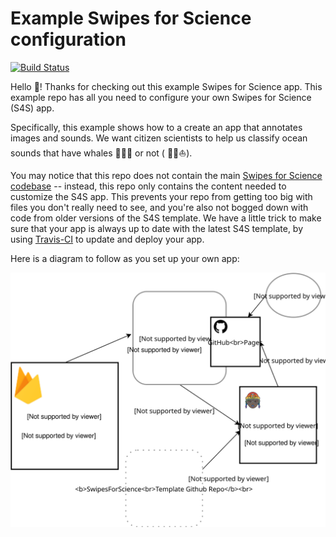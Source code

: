 # Example Swipes for Science configuration

[![Build Status](https://travis-ci.org/SwipesForScience/testConfig.svg?branch=master)](https://travis-ci.org/SwipesForScience/testConfig)

Hello 👋! Thanks for checking out this example Swipes for Science app. This example repo has all you need to configure your own Swipes for Science (S4S) app. 

Specifically, this example shows how to a create an app that annotates images and sounds.
We want citizen scientists to help us classify ocean sounds that have whales 🐋🐳🐬 or not ( 🌊🚢⛵️).

You may notice  that this repo does not contain the main [Swipes for Science codebase](https://github.com/SwipesForScience/SwipesForScience) -- instead, this repo only contains the content needed to customize the S4S app. This prevents your repo from getting too big with files you don't really need to see, and you're also not bogged down with code from older versions of the S4S template. We have a little trick to make sure 
that your app is always up to date with the latest S4S template, by using [Travis-CI](https://travis-ci.com) to update and deploy your app. 

Here is a diagram to follow as you set up your own app:

![Configuration diagram](./images/SwipesForScienceDiagram.svg)
